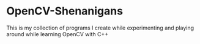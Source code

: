# OpenCV-Shenanigans
This is my collection of programs I create while experimenting and playing around while learning OpenCV with C++
